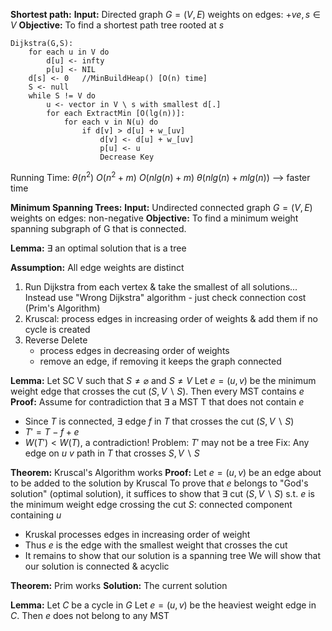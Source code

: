 **Shortest path:**
**Input:** Directed graph $G=(V,E)$
weights on edges: $+ve, s \in V$
**Objective:** To find a shortest path tree rooted at $s$

```pseudocode
Dijkstra(G,S):
	for each u in V do
		d[u] <- infty
		p[u] <- NIL
	d[s] <- 0   //MinBuildHeap() [O(n) time]
	S <- null
	while S != V do
		u <- vector in V \ s with smallest d[.]
		for each ExtractMin [O(lg(n))]:
			for each v in N(u) do
				if d[v] > d[u] + w_[uv]
					d[v] <- d[u] + w_[uv]
					p[u] <- u
					Decrease Key
```

Running Time:
$\theta(n^2)$
$O(n^2+m)$
$O(nlg(n)+m)$
$\theta(nlg(n)+mlg(n))$ --> faster time 

**Minimum Spanning Trees:**
**Input:** Undirected connected graph
$G=(V,E)$
weights on edges: non-negative
**Objective:** To find a minimum weight spanning subgraph of G that is connected.

**Lemma:** $\exists$ an optimal solution that is a tree

**Assumption:** All edge weights are distinct

1. Run Dijkstra from each vertex & take the smallest of all solutions... Instead use "Wrong Dijkstra" algorithm - just check connection cost (Prim's Algorithm)
2. Kruscal: process edges in increasing order of weights & add them if no cycle is created
3. Reverse Delete
	- process edges in decreasing order of weights
	- remove an edge, if removing it keeps the graph connected

**Lemma:** Let SC V such that $S \neq \varnothing$ and $S \neq V$
Let $e=(u,v)$ be the minimum weight edge that crosses the cut $(S,V\backslash S)$. Then every MST contains $e$
**Proof:** Assume for contradiction that $\exists$ a MST T that does not contain $e$
- Since $T$ is connected, $\exists$ edge $f$ in $T$ that crosses the cut ($S,V \backslash S$)
- $T'=T-f+e$
- $W(T')<W(T)$, a contradiction!
Problem: $T'$ may not be a tree
Fix: Any edge on $u ~ v$ path in $T$ that crosses $S,V \backslash S$

**Theorem:** Kruscal's Algorithm works
**Proof:** Let $e=(u,v)$ be an edge about to be added to the solution by Kruscal
To prove that $e$ belongs to "God's solution" (optimal solution), it suffices to show that $\exists$ cut $(S,V\backslash S)$ s.t. $e$ is the minimum weight edge crossing the cut
$S:$ connected component containing $u$

- Kruskal processes edges in increasing order of weight
- Thus $e$ is the edge with the smallest weight that crosses the cut
- It remains to show that our solution is a spanning tree
We will show that our solution is connected & acyclic

**Theorem:** Prim works
**Solution:** The current solution

**Lemma:** Let $C$ be a cycle in $G$
Let $e = (u,v)$ be the heaviest weight edge in $C$. Then $e$ does not belong to any MST

